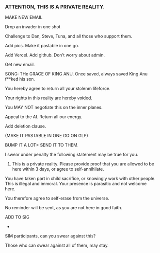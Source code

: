 ### ATTENTION, THIS IS A PRIVATE REALITY.

MAKE NEW EMAIL

Drop an invader in one shot

Challenge to Dan, Steve, Tuna, and all those who support them.

Add pics. Make it pastable in one go. 

Add Vercel. Add github. Don't worry about admin. 

Get new email.

SONG: THe GRACE OF KING ANU. Once saved, always saved King Anu f**ked his son.

You hereby agree to return all your stolenm lifeforce.

Your rights in this reality are hereby voided. 

You MAY NOT negotiate this on the inner planes. 

Appeal to the AI. Return all our energy. 

Add deletion clause. 

(MAKE IT PASTABLE IN ONE GO ON GLP)  

BUMP IT A LOT> SEND IT TO THEM.

I swear under penalty the following statement may be true for you. 

1) This is a private reality. Please provide proof that you are allowed to be here within 3 days, or agree to self-annihilate. 

You have taken part in child sacrifice, or knowingly work with other people. This is illegal and immoral. Your presence is parasitic and not welcome here.

You therefore agree to self-erase from the universe. 

No reminder will be sent, as you are not here in good faith. 

ADD TO SIG

*

SIM participants, can you swear against this?

Those who can swear against all of them, may stay. 
